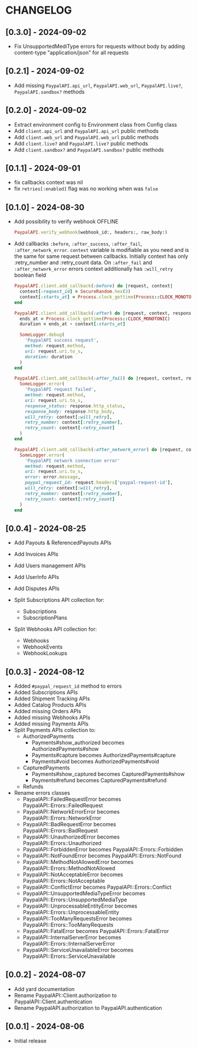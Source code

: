 # CHANGELOG

## [0.3.0] - 2024-09-02

- Fix UnsupportedMediType errors for requests without body by adding
  content-type "application/json" for all requests

## [0.2.1] - 2024-09-02

- Add missing `PaypalAPI.api_url`, `PaypalAPI.web_url`, `PaypalAPI.live?`,
  `PaypalAPI.sandbox?` methods

## [0.2.0] - 2024-09-02

- Extract environment config to Environment class from Config class
- Add `client.api_url` and `PaypalAPI.api_url` public methods
- Add `client.web_url` and `PaypalAPI.web_url` public methods
- Add `client.live?` and `PaypalAPI.live?` public methods
- Add `client.sandbox?` and `PaypalAPI.sandbox?` public methods

## [0.1.1] - 2024-09-01

- fix callbacks context was nil
- fix `retries[:enabled]` flag was no working when was `false`

## [0.1.0] - 2024-08-30

- Add possibility to verify webhook OFFLINE

  ```ruby
  PaypalAPI.verify_webhook(webhook_id:, headers:, raw_body:)
  ```

- Add callbacks `:before`, `:after_success`, `:after_fail`, `:after_network_error`.
  `context` variable is modifiable as you need and is the same for same request
  between callbacks. Initially context has only :retry_number and :retry_count data.
  On `:after_fail` and `:after_network_error` errors context additionally has `:will_retry`
  boolean field

  ```ruby
  PaypalAPI.client.add_callback(:before) do |request, context|
    context[:request_id] = SecureRandom.hex(3)
    context[:starts_at] = Process.clock_gettime(Process::CLOCK_MONOTONIC)
  end

  PaypalAPI.client.add_callback(:after) do |request, context, response|
    ends_at = Process.clock_gettime(Process::CLOCK_MONOTONIC)
    duration = ends_at - context[:starts_at]

    SomeLogger.debug(
      'PaypalAPI success request',
      method: request.method,
      uri: request.uri.to_s,
      duration: duration
    )
  end

  PaypalAPI.client.add_callback(:after_fail) do |request, context, response|
    SomeLogger.error(
      'PaypalAPI request failed',
      method: request.method,
      uri: request.uri.to_s,
      response_status: response.http_status,
      response_body: response.http_body,
      will_retry: context[:will_retry],
      retry_number: context[:retry_number],
      retry_count: context[:retry_count]
    )
  end

  PaypalAPI.client.add_callback(:after_network_error) do |request, context, error|
    SomeLogger.error(
      'PaypalAPI network connection error'
      method: request.method,
      uri: request.uri.to_s,
      error: error.message,
      paypal_request_id: request.headers['paypal-request-id'],
      will_retry: context[:will_retry],
      retry_number: context[:retry_number],
      retry_count: context[:retry_count]
    )
  end
  ```

## [0.0.4] - 2024-08-25

- Add Payouts & ReferencedPayouts APIs
- Add Invoices APIs
- Add Users management APIs
- Add UserInfo APIs
- Add Disputes APIs

- Split Subscriptions API collection for:
   - Subscriptions
   - SubscriptionPlans

- Split Webhooks API collection for:
   - Webhooks
   - WebhookEvents
   - WebhookLookups

## [0.0.3] - 2024-08-12

- Added `#paypal_request_id` method to errors
- Added Subscriptions APIs
- Added Shipment Tracking APIs
- Added Catalog Products APIs
- Added missing Orders APIs
- Added missing Webhooks APIs
- Added missing Payments APIs
- Split Payments APIs collection to:
   - AuthorizedPayments
      - Payments#show_authorized becomes AuthorizedPayments#show
      - Payments#capture becomes AuthorizedPayments#capture
      - Payments#void becomes AuthorizedPayments#void
   - CapturedPayments
      - Payments#show_captured becomes CapturedPayments#show
      - Payments#refund becomes CapturedPayments#refund
   - Refunds
- Rename errors classes
   - PaypalAPI::FailedRequestError becomes PaypalAPI::Errors::FailedRequest
   - PaypalAPI::NetworkErrorError becomes PaypalAPI::Errors::NetworkError
   - PaypalAPI::BadRequestError becomes PaypalAPI::Errors::BadRequest
   - PaypalAPI::UnauthorizedError becomes PaypalAPI::Errors::Unauthorized
   - PaypalAPI::ForbiddenError becomes PaypalAPI::Errors::Forbidden
   - PaypalAPI::NotFoundError becomes PaypalAPI::Errors::NotFound
   - PaypalAPI::MethodNotAllowedError becomes PaypalAPI::Errors::MethodNotAllowed
   - PaypalAPI::NotAcceptableError becomes PaypalAPI::Errors::NotAcceptable
   - PaypalAPI::ConflictError becomes PaypalAPI::Errors::Conflict
   - PaypalAPI::UnsupportedMediaTypeError becomes PaypalAPI::Errors::UnsupportedMediaType
   - PaypalAPI::UnprocessableEntityError becomes PaypalAPI::Errors::UnprocessableEntity
   - PaypalAPI::TooManyRequestsError becomes PaypalAPI::Errors::TooManyRequests
   - PaypalAPI::FatalError becomes PaypalAPI::Errors::FatalError
   - PaypalAPI::InternalServerError becomes PaypalAPI::Errors::InternalServerError
   - PaypalAPI::ServiceUnavailableError becomes PaypalAPI::Errors::ServiceUnavailable

## [0.0.2] - 2024-08-07

- Add yard documentation
- Rename PaypalAPI::Client.authorization to PaypalAPI::Client.authentication
- Rename PaypalAPI.authorization to PaypalAPI.authentication

## [0.0.1] - 2024-08-06

- Initial release
